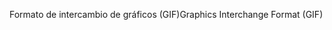 <span data-ttu-id="36ca7-101">Formato de intercambio de gráficos (GIF)</span><span class="sxs-lookup"><span data-stu-id="36ca7-101">Graphics Interchange Format (GIF)</span></span>